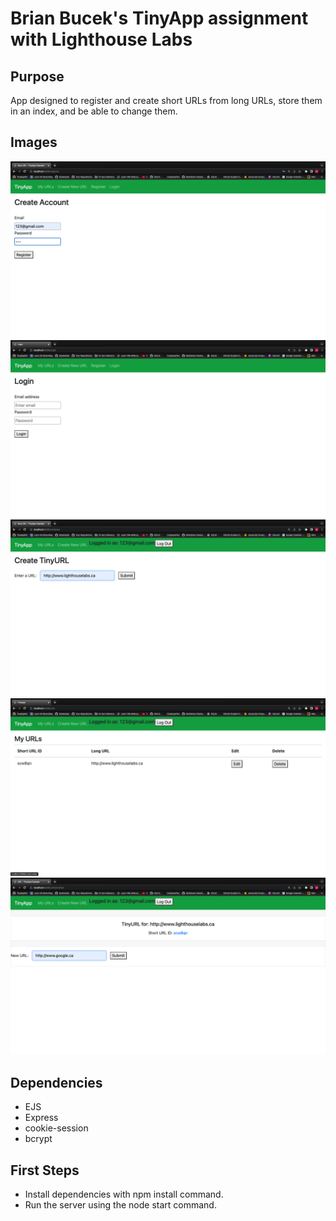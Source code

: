 # Brian Bucek's TinyApp assignment with Lighthouse Labs


## Purpose

App designed to register and create short URLs from long URLs, store them in an index, and be able to change them.

## Images

!["Registration Page"](./Docs/Register.png)
!["Login Page"](./Docs/Login.png)
!["Short URL creation page"](./Docs/Create%20Short.png)
!["List of stored URLs"](./Docs/My%20URLs.png)
!["Page where new URL is shown and changable"](./Docs/Show%20and%20Change.png)


## Dependencies

- EJS
- Express
- cookie-session
- bcrypt

## First Steps

- Install dependencies with npm install command.
- Run the server using the node start command.